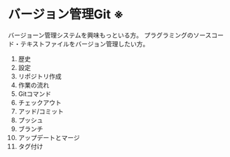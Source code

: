 # バージョン管理Git ※

バージョーン管理システムを興味もっといる方。
プラグラミングのソースコード・テキストファイルをバージョン管理したい方。

1. 歴史 
2. 設定 
3. リポジトリ作成 
4. 作業の流れ 
5. Gitコマンド 
6. チェックアウト 
7. アッド/コミット 
8. プッシュ 
9. ブランチ 
10. アップデートとマージ 
11. タグ付け 
























